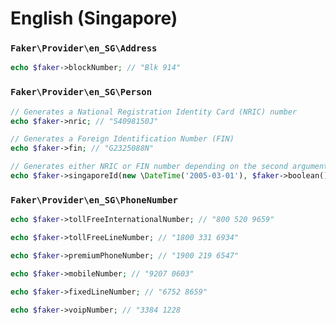 # English (Singapore)

### `Faker\Provider\en_SG\Address`

```php
echo $faker->blockNumber; // "Blk 914"
```

### `Faker\Provider\en_SG\Person`

```php
// Generates a National Registration Identity Card (NRIC) number
echo $faker->nric; // "S4098150J"

// Generates a Foreign Identification Number (FIN)
echo $faker->fin; // "G2325088N"

// Generates either NRIC or FIN number depending on the second argument
echo $faker->singaporeId(new \DateTime('2005-03-01'), $faker->boolean()); // "T0550799A"
```

### `Faker\Provider\en_SG\PhoneNumber`

```php
echo $faker->tollFreeInternationalNumber; // "800 520 9659"

echo $faker->tollFreeLineNumber; // "1800 331 6934"

echo $faker->premiumPhoneNumber; // "1900 219 6547"

echo $faker->mobileNumber; // "9207 0603"

echo $faker->fixedLineNumber; // "6752 8659"

echo $faker->voipNumber; // "3384 1228
```

